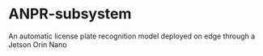 # ANPR-subsystem
An automatic license plate recognition model deployed on edge through a Jetson Orin Nano
